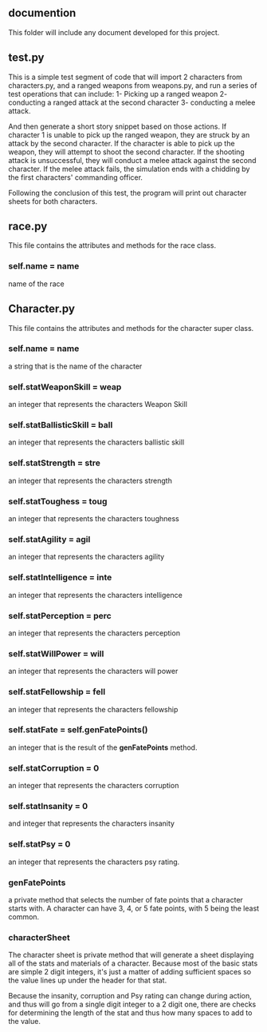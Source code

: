 ## documention

This folder will include any document developed for this project.


## test.py
This is a simple test segment of code that will import 2 characters from characters.py, and a ranged weapons from weapons.py, and run a series of test operations that can include:
1- Picking up a ranged weapon
2- conducting a ranged attack at the second character
3- conducting a melee attack.

And then generate a short story snippet based on those actions.
If character 1 is unable to pick up the ranged weapon, they are struck by an attack by the second character.
If the character is able to pick up the weapon, they will attempt to shoot the second character.
If the shooting attack is unsuccessful, they will conduct a melee attack against the second character.
If the melee attack fails, the simulation ends with a chidding by the first characters' commanding officer.

Following the conclusion of this test, the program will print out character sheets for both characters.

## race.py

This file contains the attributes and methods for the race class. 

### self.name = name
name of the race

## Character.py

This file contains the attributes and methods for the character super class. 

### self.name = name
a string that is the name of the character
### self.statWeaponSkill = weap
an integer that represents the characters Weapon Skill
### self.statBallisticSkill = ball
an integer that represents the characters ballistic skill
### self.statStrength = stre
an integer that represents the characters strength 
### self.statToughess = toug
an integer that represents the characters toughness
### self.statAgility = agil
an integer that represents the characters agility
### self.statIntelligence = inte
an integer that represents the characters intelligence
### self.statPerception = perc
an integer that represents the characters perception
### self.statWillPower = will
an integer that represents the characters will power
### self.statFellowship = fell
an integer that represents the characters fellowship
### self.statFate = self.__genFatePoints__()
an integer that is the result of the __genFatePoints__ method.
### self.statCorruption = 0
an integer that represents the characters corruption
### self.statInsanity = 0
and integer that represents the characters insanity
### self.statPsy = 0
an integer that represents the characters psy rating.

### __genFatePoints__
a private method that selects the number of fate points that a character starts with. A character can have 3, 4, or 5 fate points, with 5 being the least common. 

### __characterSheet__
The character sheet is private method that will generate a sheet displaying all of the stats and materials of a character.
Because most of the basic stats are simple 2 digit integers, it's just a matter of adding sufficient spaces so the value lines up under the header for that stat. 

Because the insanity, corruption and Psy rating can change during action, and thus will go from a single digit integer to a 2 digit one, there are checks for determining the length of the stat and thus how many spaces to add to the value.